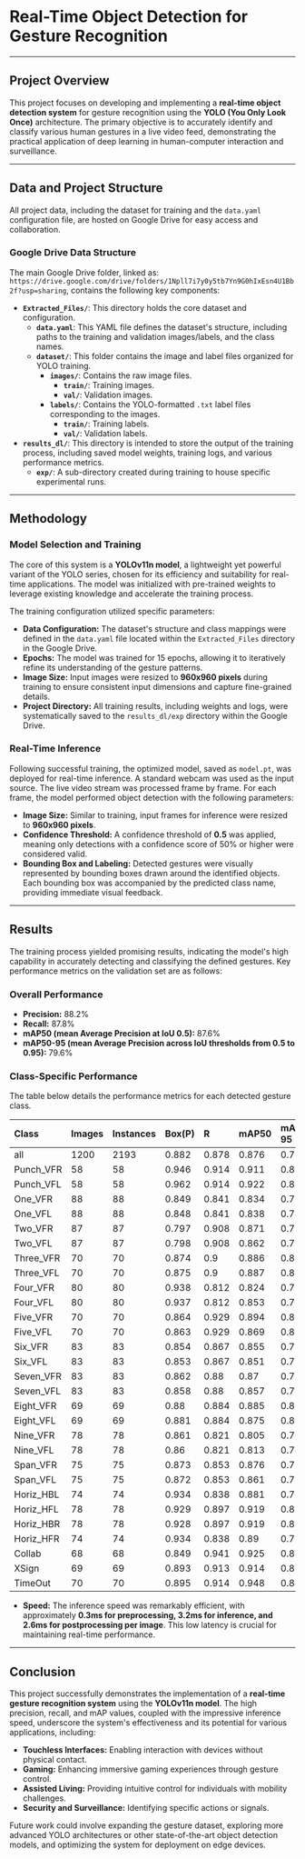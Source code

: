 # Real-Time Object Detection for Gesture Recognition

---

## Project Overview

This project focuses on developing and implementing a **real-time object detection system** for gesture recognition using the **YOLO (You Only Look Once)** architecture. The primary objective is to accurately identify and classify various human gestures in a live video feed, demonstrating the practical application of deep learning in human-computer interaction and surveillance.

---

## Data and Project Structure

All project data, including the dataset for training and the `data.yaml` configuration file, are hosted on Google Drive for easy access and collaboration.

### Google Drive Data Structure

The main Google Drive folder, linked as: `https://drive.google.com/drive/folders/1Npll7i7y0y5tb7Yn9G0hIxEsn4U1Bb2f?usp=sharing`, contains the following key components:

* **`Extracted_Files/`**: This directory holds the core dataset and configuration.
    * **`data.yaml`**: This YAML file defines the dataset's structure, including paths to the training and validation images/labels, and the class names.
    * **`dataset/`**: This folder contains the image and label files organized for YOLO training.
        * **`images/`**: Contains the raw image files.
            * **`train/`**: Training images.
            * **`val/`**: Validation images.
        * **`labels/`**: Contains the YOLO-formatted `.txt` label files corresponding to the images.
            * **`train/`**: Training labels.
            * **`val/`**: Validation labels.
* **`results_dl/`**: This directory is intended to store the output of the training process, including saved model weights, training logs, and various performance metrics.
    * **`exp/`**: A sub-directory created during training to house specific experimental runs.

---

## Methodology

### Model Selection and Training

The core of this system is a **YOLOv11n model**, a lightweight yet powerful variant of the YOLO series, chosen for its efficiency and suitability for real-time applications. The model was initialized with pre-trained weights to leverage existing knowledge and accelerate the training process.

The training configuration utilized specific parameters:

* **Data Configuration:** The dataset's structure and class mappings were defined in the `data.yaml` file located within the `Extracted_Files` directory in the Google Drive.
* **Epochs:** The model was trained for 15 epochs, allowing it to iteratively refine its understanding of the gesture patterns.
* **Image Size:** Input images were resized to **960x960 pixels** during training to ensure consistent input dimensions and capture fine-grained details.
* **Project Directory:** All training results, including weights and logs, were systematically saved to the `results_dl/exp` directory within the Google Drive.

### Real-Time Inference

Following successful training, the optimized model, saved as `model.pt`, was deployed for real-time inference. A standard webcam was used as the input source. The live video stream was processed frame by frame. For each frame, the model performed object detection with the following parameters:

* **Image Size:** Similar to training, input frames for inference were resized to **960x960 pixels**.
* **Confidence Threshold:** A confidence threshold of **0.5** was applied, meaning only detections with a confidence score of 50% or higher were considered valid.
* **Bounding Box and Labeling:** Detected gestures were visually represented by bounding boxes drawn around the identified objects. Each bounding box was accompanied by the predicted class name, providing immediate visual feedback.

---

## Results

The training process yielded promising results, indicating the model's high capability in accurately detecting and classifying the defined gestures. Key performance metrics on the validation set are as follows:

### Overall Performance

* **Precision:** 88.2%
* **Recall:** 87.8%
* **mAP50 (mean Average Precision at IoU 0.5):** 87.6%
* **mAP50-95 (mean Average Precision across IoU thresholds from 0.5 to 0.95):** 79.6%

### Class-Specific Performance

The table below details the performance metrics for each detected gesture class.

| Class           | Images | Instances | Box(P) | R     | mAP50 | mAP50-95 |
| :-------------- | :----- | :-------- | :----- | :---- | :---- | :------- |
| all             | 1200   | 2193      | 0.882  | 0.878 | 0.876 | 0.796    |
| Punch\_VFR      | 58     | 58        | 0.946  | 0.914 | 0.911 | 0.82     |
| Punch\_VFL      | 58     | 58        | 0.962  | 0.914 | 0.922 | 0.844    |
| One\_VFR        | 88     | 88        | 0.849  | 0.841 | 0.834 | 0.751    |
| One\_VFL        | 88     | 88        | 0.848  | 0.841 | 0.838 | 0.747    |
| Two\_VFR        | 87     | 87        | 0.797  | 0.908 | 0.871 | 0.793    |
| Two\_VFL        | 87     | 87        | 0.798  | 0.908 | 0.862 | 0.787    |
| Three\_VFR      | 70     | 70        | 0.874  | 0.9   | 0.886 | 0.824    |
| Three\_VFL      | 70     | 70        | 0.875  | 0.9   | 0.887 | 0.823    |
| Four\_VFR       | 80     | 80        | 0.938  | 0.812 | 0.824 | 0.762    |
| Four\_VFL       | 80     | 80        | 0.937  | 0.812 | 0.853 | 0.762    |
| Five\_VFR       | 70     | 70        | 0.864  | 0.929 | 0.894 | 0.827    |
| Five\_VFL       | 70     | 70        | 0.863  | 0.929 | 0.869 | 0.824    |
| Six\_VFR        | 83     | 83        | 0.854  | 0.867 | 0.855 | 0.784    |
| Six\_VFL        | 83     | 83        | 0.853  | 0.867 | 0.851 | 0.772    |
| Seven\_VFR      | 83     | 83        | 0.862  | 0.88  | 0.87  | 0.788    |
| Seven\_VFL      | 83     | 83        | 0.858  | 0.88  | 0.857 | 0.778    |
| Eight\_VFR      | 69     | 69        | 0.88   | 0.884 | 0.885 | 0.801    |
| Eight\_VFL      | 69     | 69        | 0.881  | 0.884 | 0.875 | 0.805    |
| Nine\_VFR       | 78     | 78        | 0.861  | 0.821 | 0.805 | 0.746    |
| Nine\_VFL       | 78     | 78        | 0.86   | 0.821 | 0.813 | 0.744    |
| Span\_VFR       | 75     | 75        | 0.873  | 0.853 | 0.876 | 0.78     |
| Span\_VFL       | 75     | 75        | 0.872  | 0.853 | 0.861 | 0.785    |
| Horiz\_HBL      | 74     | 74        | 0.934  | 0.838 | 0.881 | 0.782    |
| Horiz\_HFL      | 78     | 78        | 0.929  | 0.897 | 0.919 | 0.811    |
| Horiz\_HBR      | 78     | 78        | 0.928  | 0.897 | 0.919 | 0.833    |
| Horiz\_HFR      | 74     | 74        | 0.934  | 0.838 | 0.89  | 0.791    |
| Collab          | 68     | 68        | 0.849  | 0.941 | 0.925 | 0.82     |
| XSign           | 69     | 69        | 0.893  | 0.913 | 0.914 | 0.851    |
| TimeOut         | 70     | 70        | 0.895  | 0.914 | 0.948 | 0.842    |

* **Speed:** The inference speed was remarkably efficient, with approximately **0.3ms for preprocessing, 3.2ms for inference, and 2.6ms for postprocessing per image**. This low latency is crucial for maintaining real-time performance.

---

## Conclusion

This project successfully demonstrates the implementation of a **real-time gesture recognition system** using the **YOLOv11n model**. The high precision, recall, and mAP values, coupled with the impressive inference speed, underscore the system's effectiveness and its potential for various applications, including:

* **Touchless Interfaces:** Enabling interaction with devices without physical contact.
* **Gaming:** Enhancing immersive gaming experiences through gesture control.
* **Assisted Living:** Providing intuitive control for individuals with mobility challenges.
* **Security and Surveillance:** Identifying specific actions or signals.

Future work could involve expanding the gesture dataset, exploring more advanced YOLO architectures or other state-of-the-art object detection models, and optimizing the system for deployment on edge devices.
